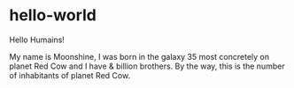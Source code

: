 # hello-world

Hello Humains!

My name is Moonshine, I was born in the galaxy 35 most concretely on planet Red Cow and I have & billion brothers. 
By the way, this is the number of inhabitants of planet Red Cow.
